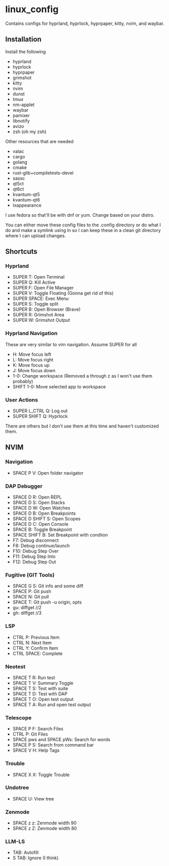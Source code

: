 # linux_config

Contains configs for hyprland, hyprlock, hyprpaper, kitty, nvim, and waybar.

## Installation

Install the following

* hyprland
* hyprlock
* hyprpaper
* grimshot
* kitty
* nvim
* dunst
* tmux 
* nm-applet 
* waybar 
* pamixer
* libnotify
* avizo
* zsh (oh my zsh)

Other resources that are needed

* valac
* cargo
* golang
* cmake
* rust-glib+compiletests-devel
* sassc
* qt5ct
* qt6ct
* kvantum-qt5
* kvantum-qt6
* lxappearance

I use fedora so that'll be with dnf or yum. Change based on your distro.

You can either move these config files to the .config directory or do what I do and make a symlink using ln so I can keep these in a clean git directory where I can upload changes.

## Shortcuts

### Hyprland
* SUPER T: Open Terminal
* SUPER Q: Kill Active
* SUPER F: Open File Manager
* SUPER V: Toggle Floating (Gonna get rid of this)
* SUPER SPACE: Exec Menu
* SUPER S: Toggle split
* SUPER B: Open Browser (Brave)
* SUPER R: Grimshot Area
* SUPER W: Grimshot Output

### Hyprland Navigation
These are very similar to vim navigation. Assume SUPER for all
* H: Move focus left
* L: Move focus right
* K: Move focus up
* J: Move focus down
* 1-0: Change workspace (Removed a through z as I won't use them probably)
* SHIFT 1-0: Move selected app to workspace

### User Actions
* SUPER L_CTRL Q: Log out
* SUPER SHIFT Q: Hyprlock

There are others but I don't use them at this time and haven't customized them.


## NVIM

### Navigation
* SPACE P V: Open folder navigator

### DAP Debugger
* SPACE D R: Open REPL
* SPACE D S: Open Stacks
* SPACE D W: Open Watches
* SPACE D B: Open Breakpoints
* SPACE D SHIFT S: Open Scopes
* SPACE D C: Open Console
* SPACE B: Toggle Breakpoint
* SPACE SHIFT B: Set Breakpoint with condiion
* F7: Debug disconnect
* F8: Debug continue/launch
* F10: Debug Step Over
* F11: Debug Step Into
* F12: Debug Step Out

### Fugitive (GIT Tools)
* SPACE G S: Git info and some diff
* SPACE P: Git push
* SPACE N: Git pull
* SPACE T: Git push -u origin, opts
* gu: diffget //2
* gh: diffget //3

### LSP
* CTRL P: Previous Item
* CTRL N: Next Item
* CTRL Y: Confirm Item
* CTRL SPACE: Complete

### Neotest
* SPACE T R: Run test
* SPACE T V: Summary Toggle
* SPACE T S: Test with suite
* SPACE T D: Test with DAP
* SPACE T O: Open test output
* SPACE T A: Run and open test output

### Telescope
* SPACE P F: Search Files
* CTRL P: Git Files
* SPACE pws and SPACE pWs: Search for words
* SPACE P S: Search from command bar
* SPACE V H: Help Tags

### Trouble
* SPACE X X: Toggle Trouble

### Undotree
* SPACE U: View tree

### Zenmode
* SPACE z z: Zenmode width 90
* SPACE z Z: Zenmode width 80

### LLM-LS
* TAB: Autofill
* S TAB: Ignore (I think)

